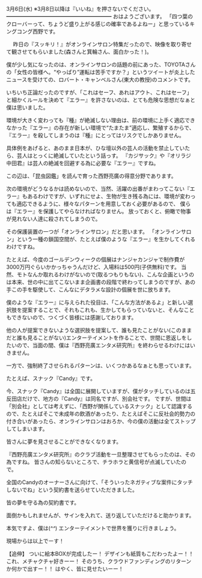 3月6日(水) ※3月8日以降は『いいね』を押さないでください。
━━━━━━━━━━━━━━━━━━━━
おはようございます。
「四つ葉のクローバーって、ちょうど盛り上がる感じの確率であるよねー」と思っているキングコング西野です。

　
昨日の『スッキリ！』がオンラインサロン特集だったので、映像を取り寄せて観させてもらいました(森さんと箕輪さん、面白かった！)。

僕が少し気になったのは、オンラインサロンの話題の前にあった、TOYOTAさんの「女性の皆様へ。“やっぱり”運転は苦手ですか？」というツイートが炎上したニュースを受けての、ロバート・キャンベルさん(東大の教授)のコメントです。

いちいち正論だったのですが、「これはセーフ、あれはアウト、これはセーフ」と細かくルールを決めて『エラー』を許さないのは、とても危険な思想だなぁと僕は思いました。

環境が大きく変わっても『種』が絶滅しない理由は、前の環境に上手く適応できなかった『エラー』の存在が新しい環境で“たまたま”適応し、繁殖するからで、『エラー』を殺してしまうのは『種』にとってはリスクでしかありません。

具体例をあげると、あのまま日本が、ひな壇以外の芸人の活動を禁止していたら、芸人はとっくに絶滅していたという話っす。
『カジサック』や『オリラジ中田君』は芸人の絶滅を回避する為に必要な『エラー』ですね。

この辺は、「昆虫図鑑」を読んで育った西野亮廣の得意分野であります。

次の環境がどうなるかは読めないので、当然、活躍の出番がまわってこない『エラー』もあるわけですが、いずれにせよ、生物が生き残る為には、環境が変わっても適応できるように、様々なパターンを用意しておく必要があるので、
僕らは『エラー』を保護してやらなければなりません。
放っておくと、俯瞰で物事が見れない人達に殺されてしまうので。

その保護装置の一つが「オンラインサロン」だと思います。
「オンラインサロン」という一種の鎖国空間が、たとえば僕のような『エラー』を生かしてくれるわけですね。

たとえば、今度のゴールデンウィークの個展はナンジャカンジャで制作費が3000万円ぐらいかかっちゃうんだけど、入場料は500円(子供無料)です。
当然、モトなんか取れるわけがないので(取るつもりもない)、こんな企画というのは本来、世の中に出てこないまま企画書の段階で終わってしまうのですが、あの手この手を駆使して、こんなにデタラメな設計の個展を世に放ちます。

僕のような『エラー』に与えられた役目は、「こんな方法があるよ」と新しい選択肢を提案することで、それもこれも、生かしてもらっていないと、そんなこともできないので、つくづく皆様には感謝しております。

他の人が提案できないような選択肢を提案して、誰も見たことがない(このままだと誰も見ることがない)エンターテイメントを作ることで、世間に恩返しをしたいので、当面の間、僕は『西野亮廣エンタメ研究所』を終わらせるわけにはいきません。

一方で、強制終了させられるパターンは、いくつかあるなぁとも思っています。

たとえば、スナック『Candy』です。

今、スナック『Candy』は全国に展開していますが、僕がタッチしているのは五反田店だけで、地方の『Candy』は同名ですが、別会社です。
ですが、世間は「別会社」としては考えずに、「西野が関係しているスナック」として認識するので、たとえばそこで未成年の飲酒があったり、たとえばそこに反社会的勢力の付き合いがあったら、オンラインサロンはおろか、今の僕の活動は全てストップしてしまいます。

皆さんに夢を見させることができなくなります。

『西野亮廣エンタメ研究所』のクラブ活動を一旦整理させてもらったのは、その為ですね。
皆さんの知らないところで、チラホラと黄信号が点滅していたので。

全国のCandyのオーナーさんに向けて、「そういったネガティブな案件にタッチしないでね」という契約書を送らせていただきました。

皆の夢を守る為の契約書です。

面倒かもしれませんが、サインを入れて、送り返していただけると助かります。

本気ですよ、僕は(*^^*)
エンターテイメントで世界を獲りに行きましょう。

現場からは以上でーす！

【追伸】
ついに絵本BOXが完成したー！
デザインも紙質もこだわったよー！！
これ、メチャクチャ好きーー！
そのうち、クラウドファンディングのリターンか何かで出すー！！
はやく、皆に見せたいーー！
